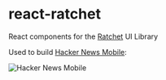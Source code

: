# react-ratchet

React components for the [Ratchet](http://goratchet.com/components) UI Library

Used to build [Hacker News Mobile](http://hackernewsmobile.com/):

![Hacker News Mobile](http://i.imgur.com/LxPE8su.jpg)

